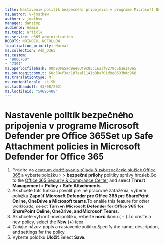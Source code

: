 ```yaml
---
title: Nastavenie politík bezpečného pripojenia v programe Microsoft Defender pre Office 365
ms.author: v-jmathew
author: v-jmathew
manager: dansimp
audience: Admin
ms.topic: article
ms.service: o365-administration
ROBOTS: NOINDEX, NOFOLLOW
localization_priority: Normal
ms.collection: Adm_O365
ms.custom:
- "9000760"
- "7391"
ms.openlocfilehash: 00b939a5ad9ee0349c85c162bf8279c5b1e1a0e5
ms.sourcegitcommit: 60c504f3ac187eaf1141b3ba701d9e0633bdd968
ms.translationtype: MT
ms.contentlocale: sk-SK
ms.lasthandoff: 03/08/2021
ms.locfileid: "50695408"
---
```

# <a name="set-up-safe-attachment-policies-in-microsoft-defender-for-office-365"></a><span data-ttu-id="80d04-102">Nastavenie politík bezpečného pripojenia v programe Microsoft Defender pre Office 365</span><span class="sxs-lookup"><span data-stu-id="80d04-102">Set up Safe Attachment policies in Microsoft Defender for Office 365</span></span>

1. <span data-ttu-id="80d04-103">Prejdite na [centrum dodržiavania súladu & zabezpečenia služieb Office 365](https://go.microsoft.com/fwlink/p/?linkid=2077143) a vyberte položku   >    >  **bezpečné prílohy** politiky správy hrozieb.</span><span class="sxs-lookup"><span data-stu-id="80d04-103">Go to the [Office 365 Security & Compliance Center](https://go.microsoft.com/fwlink/p/?linkid=2077143) and select **Threat Management** > **Policy** > **Safe Attachments**.</span></span>
2. <span data-ttu-id="80d04-104">Ak chcete túto funkciu povoliť pre iné pracovné zaťaženia, vyberte položku **Zapnúť Microsoft Defender pre Office 365 pre SharePoint Online, OneDrive a Microsoft teams**.</span><span class="sxs-lookup"><span data-stu-id="80d04-104">To enable this feature for other workloads, select **Turn on Microsoft Defender for Office 365 for SharePoint Online, OneDrive, and Microsoft Teams**.</span></span>
3. <span data-ttu-id="80d04-105">Ak chcete vytvoriť novú politiku, vyberte **novú** ikonu ( **+** ).</span><span class="sxs-lookup"><span data-stu-id="80d04-105">To create a new policy, select the **New** (**+**) icon.</span></span>
4. <span data-ttu-id="80d04-106">Zadajte názov, popis a nastavenie politiky.</span><span class="sxs-lookup"><span data-stu-id="80d04-106">Specify the name, description, and settings for the policy.</span></span>
5. <span data-ttu-id="80d04-107">Vyberte položku **Uložiť**.</span><span class="sxs-lookup"><span data-stu-id="80d04-107">Select **Save**.</span></span>
